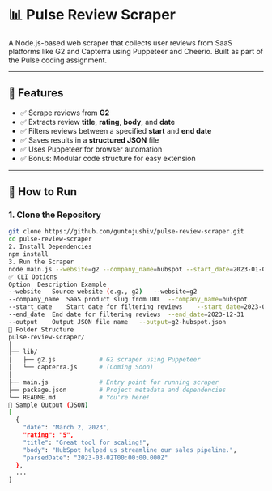 # 📊 Pulse Review Scraper

A Node.js-based web scraper that collects user reviews from SaaS platforms like G2 and Capterra using Puppeteer and Cheerio. Built as part of the Pulse coding assignment.

---

## 🔧 Features

- ✅ Scrape reviews from **G2**
- ✅ Extracts review **title**, **rating**, **body**, and **date**
- ✅ Filters reviews between a specified **start** and **end date**
- ✅ Saves results in a **structured JSON** file
- ✅ Uses Puppeteer for browser automation
- ✅ Bonus: Modular code structure for easy extension

---

## 🚀 How to Run

### 1. Clone the Repository
```bash
git clone https://github.com/guntojushiv/pulse-review-scraper.git
cd pulse-review-scraper
2. Install Dependencies
npm install
3. Run the Scraper
node main.js --website=g2 --company_name=hubspot --start_date=2023-01-01 --end_date=2023-12-31 --output=g2-hubspot.json
✅ CLI Options
Option	Description	Example
--website	Source website (e.g., g2)	--website=g2
--company_name	SaaS product slug from URL	--company_name=hubspot
--start_date	Start date for filtering reviews	--start_date=2023-01-01
--end_date	End date for filtering reviews	--end_date=2023-12-31
--output	Output JSON file name	--output=g2-hubspot.json
📁 Folder Structure
pulse-review-scraper/
│
├── lib/
│   ├── g2.js            # G2 scraper using Puppeteer
│   └── capterra.js      # (Coming Soon)
│
├── main.js              # Entry point for running scraper
├── package.json         # Project metadata and dependencies
└── README.md            # You're here!
📸 Sample Output (JSON)
[
  {
    "date": "March 2, 2023",
    "rating": "5",
    "title": "Great tool for scaling!",
    "body": "HubSpot helped us streamline our sales pipeline.",
    "parsedDate": "2023-03-02T00:00:00.000Z"
  },
  ...
]
